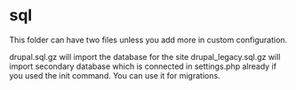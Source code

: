 # sql

This folder can have two files unless you add more in custom configuration.

drupal.sql.gz will import the database for the site
drupal_legacy.sql.gz will import secondary database which is connected in settings.php already if you used the init command. You can use it for migrations.
